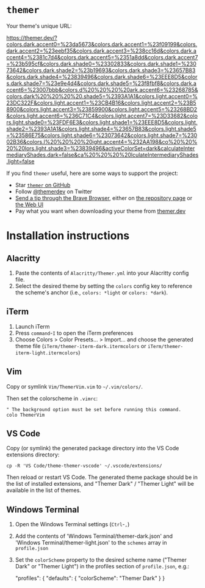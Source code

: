 # `themer`

Your theme's unique URL:

https://themer.dev/?colors.dark.accent0=%23da5673&colors.dark.accent1=%23f09199&colors.dark.accent2=%23eebf35&colors.dark.accent3=%238cc16d&colors.dark.accent4=%2381c7d4&colors.dark.accent5=%2351a8dd&colors.dark.accent7=%23b595cf&colors.dark.shade0=%23302833&colors.dark.shade1=%23073642&colors.dark.shade2=%23b19693&colors.dark.shade3=%23657B83&colors.dark.shade4=%23839496&colors.dark.shade6=%23EEE8D5&colors.dark.shade7=%23e9e4d4&colors.dark.shade5=%23f8fbf8&colors.dark.accent6=%23007bbb&colors.d%20%20%20%20ark.accent6=%23268785&colors.dark%20%20%20%20.shade5=%2393A1A1&colors.light.accent0=%23DC322F&colors.light.accent1=%23CB4B16&colors.light.accent2=%23B58900&colors.light.accent3=%23859900&colors.light.accent5=%23268BD2&colors.light.accent6=%236C71C4&colors.light.accent7=%23D33682&colors.light.shade0=%23FDF6E3&colors.light.shade1=%23EEE8D5&colors.light.shade2=%2393A1A1&colors.light.shade4=%23657B83&colors.light.shade5=%23586E75&colors.light.shade6=%23073642&colors.light.shade7=%23002B36&colors.l%20%20%20%20ight.accent4=%232AA198&co%20%20%20%20lors.light.shade3=%23839496&activeColorSet=dark&calculateIntermediaryShades.dark=false&ca%20%20%20%20lculateIntermediaryShades.light=false

If you find `themer` useful, here are some ways to support the project:

* Star [`themer` on GitHub](https://github.com/mjswensen/themer)
* Follow [@themerdev](https://twitter.com/themerdev) on Twitter
* [Send a tip through the Brave Browser](https://brave.com/the537), either on [the repository page](https://github.com/mjswensen/themer) or [the Web UI](https://themer.dev)
* Pay what you want when downloading your theme from [themer.dev](https://themer.dev)

# Installation instructions

## Alacritty

1. Paste the contents of `Alacritty/Themer.yml` into your Alacritty config file.
2. Select the desired theme by setting the `colors` config key to reference the scheme's anchor (i.e., `colors: *light` or `colors: *dark`).

## iTerm

1. Launch iTerm
2. Press `command`-`I` to open the iTerm preferences
3. Choose Colors > Color Presets... > Import... and choose the generated theme file (`iTerm/themer-iterm-dark.itermcolors` or `iTerm/themer-iterm-light.itermcolors`)

## Vim

Copy or symlink `Vim/ThemerVim.vim` to `~/.vim/colors/`.

Then set the colorscheme in `.vimrc`:

    " The background option must be set before running this command.
    colo ThemerVim

## VS Code

Copy (or symlink) the generated package directory into the VS Code extensions directory:

    cp -R 'VS Code/theme-themer-vscode' ~/.vscode/extensions/

Then reload or restart VS Code. The generated theme package should be in the list of installed extensions, and "Themer Dark" / "Themer Light" will be available in the list of themes.

## Windows Terminal

1. Open the Windows Terminal settings (`Ctrl`-`,`)
2. Add the contents of 'Windows Terminal/themer-dark.json' and 'Windows Terminal/themer-light.json' to the `schemes` array in `profile.json`
3. Set the `colorScheme` property to the desired scheme name ("Themer Dark" or "Themer Light") in the profiles section of `profile.json`, e.g.:

    "profiles": {
      "defaults": {
        "colorScheme": "Themer Dark"
      }
    }